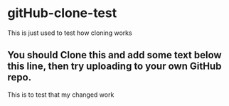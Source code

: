 # gitHub-clone-test
This is just used to test how cloning works

## You should Clone this and add some text below this line, then try uploading to your own GitHub repo.
This is to test that my changed work
